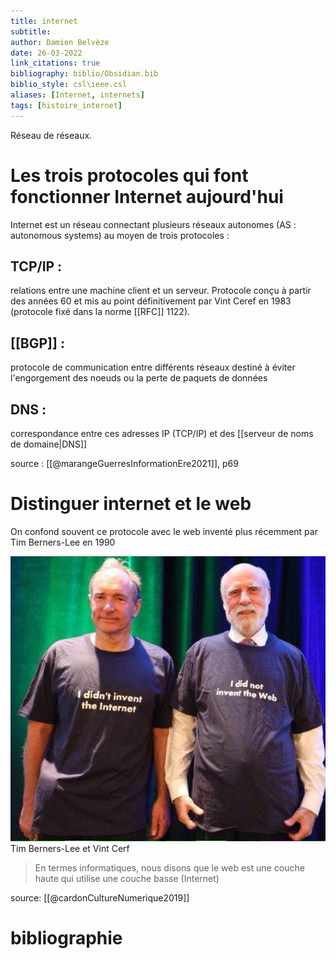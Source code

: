 ```yaml
---
title: internet
subtitle:
author: Damien Belvèze
date: 26-03-2022
link_citations: true
bibliography: biblio/Obsidian.bib
biblio_style: csl\ieee.csl
aliases: [Internet, internets]
tags: [histoire_internet]
---
```


Réseau de réseaux. 

# Les trois protocoles qui font fonctionner Internet aujourd'hui

Internet est un réseau connectant plusieurs réseaux autonomes (AS : autonomous systems) au moyen de trois protocoles : 

## TCP/IP : 
relations entre une machine client et un serveur. Protocole conçu à partir des années 60  et mis au point définitivement par Vint Ceref en 1983 (protocole fixé dans la norme [[RFC]] 1122).

## [[BGP]] :
protocole de communication entre différents réseaux destiné à éviter l'engorgement des noeuds ou la perte de paquets de données

## DNS :
correspondance entre ces adresses IP (TCP/IP) et des [[serveur de noms de domaine|DNS]]

source : [[@marangeGuerresInformationEre2021]], p69

# Distinguer internet et le web

On confond souvent ce protocole avec le web inventé plus récemment par Tim Berners-Lee en 1990

![](images/ididnotinvent.jpg)
Tim Berners-Lee et Vint Cerf

> En termes informatiques, nous disons que le web est une couche haute qui utilise une couche basse (Internet)

source: [[@cardonCultureNumerique2019]]







# bibliographie

